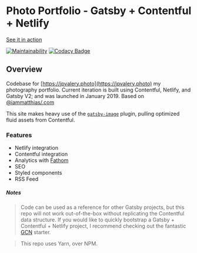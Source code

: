 # Photo Portfolio - Gatsby + Contentful + Netlify

[See it in action](https://jpvalery.photo)

[![Maintainability](https://api.codeclimate.com/v1/badges/8c4c1cfe4b182212ae3c/maintainability)](https://codeclimate.com/github/jpvalery/portfolio/maintainability) [![Codacy Badge](https://api.codacy.com/project/badge/Grade/e4864e257d8d4c40a2a3535b619f9fe9)](https://www.codacy.com/app/jpvalery/portfolio?utm_source=github.com&amp;utm_medium=referral&amp;utm_content=jpvalery/portfolio&amp;utm_campaign=Badge_Grade)


## Overview

Codebase for [https://jpvalery.photo](https://jpvalery.photo) my photography portfolio.
Current iteration is built using Contentful, Netlify, and Gatsby V2; and was launched in January 2019. Based on [@iammatthias/.com](https://github.com/iammatthias/.com)

This site makes heavy use of the [`gatsby-image`](https://next.gatsbyjs.org/packages/gatsby-image/) plugin, pulling optimized fluid assets from Contentful.

### Features

- Netlify integration
- Contentful integration
- Analytics with [Fathom](https://usefathom.com)
- SEO
- Styled components
- RSS Feed

##### Notes

> Code can be used as a reference for other Gatsby projects, but this repo will not work out-of-the-box without replicating the Contentful data structure. If you would like to quickly bootstrap a Gatsby + Contentful + Netlify project, I recommend checking out the fantastic [GCN](https://github.com/ryanwiemer/gatsby-starter-gcn) starter.

> This repo uses Yarn, over NPM.
